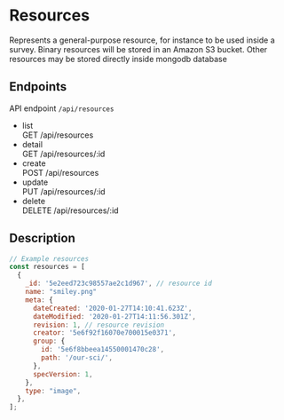 # Resources

Represents a general-purpose resource, for instance to be used inside a survey.
Binary resources will be stored in an Amazon S3 bucket.
Other resources may be stored directly inside mongodb database

## Endpoints

API endpoint `/api/resources`

- list<br/>GET /api/resources
- detail<br/>GET /api/resources/:id
- create<br/> POST /api/resources
- update<br/> PUT /api/resources/:id
- delete<br/> DELETE /api/resources/:id

## Description

```javascript
// Example resources
const resources = [
  {
    _id: '5e2eed723c98557ae2c1d967', // resource id
    name: "smiley.png"
    meta: {
      dateCreated: '2020-01-27T14:10:41.623Z',
      dateModified: '2020-01-27T14:11:56.301Z',
      revision: 1, // resource revision
      creator: '5e6f92f16070e700015e0371',
      group: {
        id: '5e6f8bbeea14550001470c28',
        path: '/our-sci/',
      },
      specVersion: 1,
    },
    type: "image",
  },
];
```
